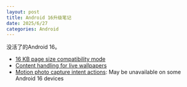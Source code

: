 ```yaml
---
layout: post
title: Android 16升级笔记
date: 2025/6/27
categories: Android
---
```


没活了的Android 16。

<!--more-->

- [16 KB page size compatibility mode](https://developer.android.com/about/versions/16/behavior-changes-all#16-kb-compatibility-mode)
- [Content handling for live wallpapers](https://developer.android.com/about/versions/16/features#live-wallpapers)
- [Motion photo capture intent actions](https://developer.android.com/about/versions/16/features#motion-photos): May be unavailable on some Android 16 devices
